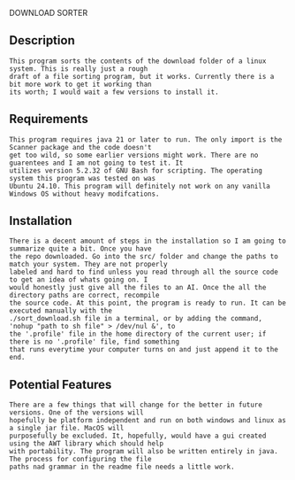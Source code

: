 DOWNLOAD SORTER

Description
---
    This program sorts the contents of the download folder of a linux system. This is really just a rough 
    draft of a file sorting program, but it works. Currently there is a bit more work to get it working than 
    its worth; I would wait a few versions to install it.
        

    
Requirements
---
    This program requires java 21 or later to run. The only import is the Scanner package and the code doesn't 
    get too wild, so some earlier versions might work. There are no guarentees and I am not going to test it. It 
    utilizes version 5.2.32 of GNU Bash for scripting. The operating system this program was tested on was 
    Ubuntu 24.10. This program will definitely not work on any vanilla Windows OS without heavy modifcations.



Installation
---
    There is a decent amount of steps in the installation so I am going to summarize quite a bit. Once you have 
    the repo downloaded. Go into the src/ folder and change the paths to match your system. They are not properly 
    labeled and hard to find unless you read through all the source code to get an idea of whats going on. I 
    would honestly just give all the files to an AI. Once the all the directory paths are correct, recompile 
    the source code. At this point, the program is ready to run. It can be executed manually with the 
    ./sort_download.sh file in a terminal, or by adding the command, 'nohup "path to sh file" > /dev/nul &', to 
    the '.profile' file in the home directory of the current user; if there is no '.profile' file, find something 
    that runs everytime your computer turns on and just append it to the end.    



Potential Features
---
    There are a few things that will change for the better in future versions. One of the versions will 
    hopefully be platform independent and run on both windows and linux as a single jar file. MacOS will 
    purposefully be excluded. It, hopefully, would have a gui created using the AWT library which should help 
    with portability. The program will also be written entirely in java. The process for configuring the file 
    paths nad grammar in the readme file needs a little work. 
